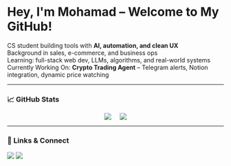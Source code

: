 <h1 align="left">
  Hey, I'm Mohamad – Welcome to My GitHub!
</h1>

<p align="left">
  
CS student building tools with <strong>AI, automation, and clean UX</strong><br>
Background in sales, e-commerce, and business ops<br>
Learning: full-stack web dev, LLMs, algorithms, and real-world systems<br>
Currently Working On: **Crypto Trading Agent** – Telegram alerts, Notion integration, dynamic price watching
</p>

---

### 📈 GitHub Stats

<div align="center">
  <div style="display: flex; justify-content: center; align-items: center; gap: 20px;">
    <img src="https://github-readme-stats.vercel.app/api?username=thearnaout&show_icons=true&theme=radical" />
    <img src="https://github-readme-stats.vercel.app/api/top-langs/?username=thearnaout&layout=compact&theme=tokyonight" />
  </div>
</div>



---

### 🔗 Links & Connect

<p align="left">
  <a href="https://www.mohamadarnaout.com" target="_blank"><img src="https://img.shields.io/badge/Portfolio-black?style=for-the-badge&logo=github&logoColor=white" /></a>
  <a href="https://linkedin.com/in/mohamadarnaout" target="_blank"><img src="https://img.shields.io/badge/LinkedIn-blue?style=for-the-badge&logo=linkedin&logoColor=white" /></a>
</p>
